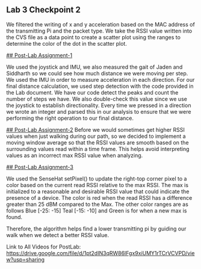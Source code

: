 ## Lab 3 Checkpoint 2

We filtered the writing of x and y acceleration based on the MAC address of the transmitting Pi and the packet type. We take the RSSI value written into the CVS file as a data point to create a scatter plot using the ranges to determine the color of the dot in the scatter plot. 

[## Post-Lab Assignment-1]([url](https://drive.google.com/file/d/16v-O4gIqP5yC7BiXP-hjdOC-9dGxQEk5/view?usp=sharing))

We used the joystick and IMU, we also measured the gait of Jaden and Siddharth so we could see how much distance we were moving per step. We used the IMU in order to measure acceleration in each direction. For our final distance calculation, we used step detection with the code provided in the Lab document. We have our code detect the peaks and count the number of steps we have. We also double-check this value since we use the joystick to establish directionality. Every time we pressed in a direction we wrote an integer and parsed this in our analysis to ensure that we were performing the right operation to our final distance.


[## Post-Lab Assignment-2]([url](https://drive.google.com/file/d/1pt2dIN3qRW86IFgx9xiUMY1rTCrVCVPD/view?usp=sharing))
Before we would sometimes get higher RSSI values when just walking during our path, so we decided to implement a moving window average so that the RSSI values are smooth based on the surrounding values read within a time frame. This helps avoid interpreting values as an incorrect max RSSI value when analyzing.


[## Post-Lab Assignment-3]([url](https://drive.google.com/file/d/1JLChsKw4Nk7-LSCiBSa1wfpJ0l1-Y09v/view?usp=sharing))

We used the SenseHat setPixel() to update the right-top corner pixel to a color based on the current read RSSI relative to the max RSSI. The max is initialized to a reasonable and desirable RSSI value that could indicate the presence of a device. The color is red when the read RSSI has a difference greater than 25 dBM compared to the Max. The other color ranges are as follows Blue [-25: -15] Teal [-15: -10] and Green is for when a new max is found. 

Therefore, the algorithm helps find a lower transmitting pi by guiding our walk when we detect a better RSSI value.


Link to All Videos for PostLab: https://drive.google.com/file/d/1pt2dIN3qRW86IFgx9xiUMY1rTCrVCVPD/view?usp=sharing
